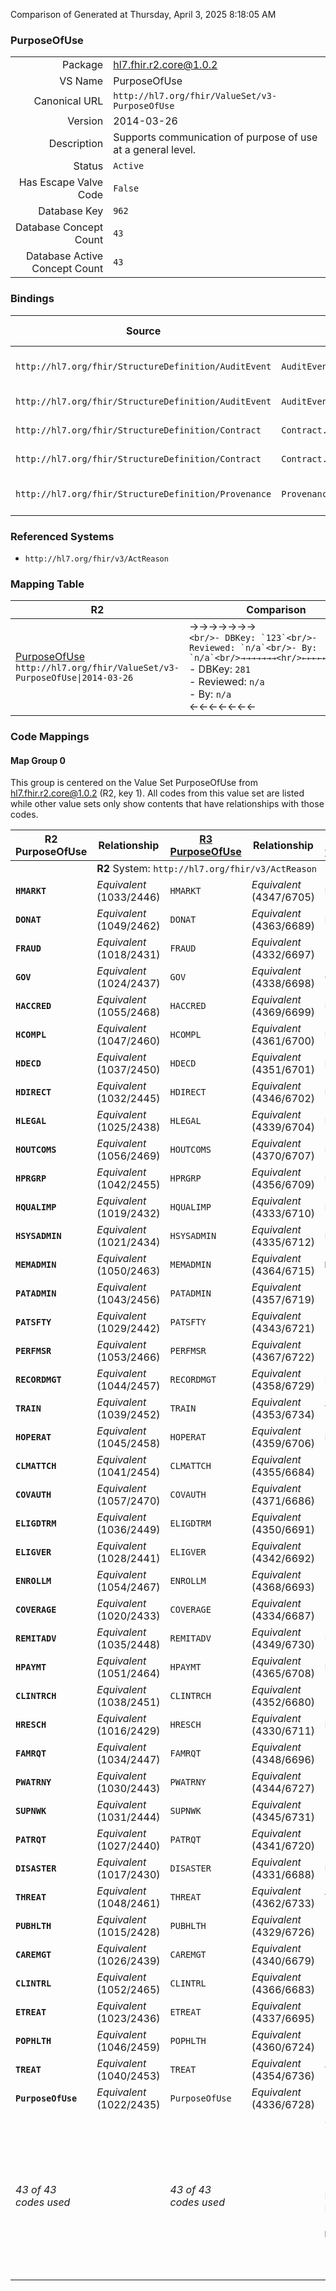 Comparison of 
Generated at Thursday, April 3, 2025 8:18:05 AM

### PurposeOfUse

|      |     |
| ---: | --- |
| Package | hl7.fhir.r2.core@1.0.2 |
| VS Name | PurposeOfUse |
| Canonical URL | `http://hl7.org/fhir/ValueSet/v3-PurposeOfUse` |
| Version | 2014-03-26 |
| Description | Supports communication of purpose of use at a general level. |
| Status | `Active` |
| Has Escape Valve Code | `False` |
| Database Key | `962` |
| Database Concept Count | `43` |
| Database Active Concept Count | `43` |
### Bindings

| Source | Element | Binding | Strength | Element Short |
| ------ | ------- | ------- | -------- | ------------- |
| `http://hl7.org/fhir/StructureDefinition/AuditEvent` | `AuditEvent.event.purposeOfEvent` | `http://hl7.org/fhir/ValueSet/v3-PurposeOfUse` | `Extensible` | The purposeOfUse of the event |
| `http://hl7.org/fhir/StructureDefinition/AuditEvent` | `AuditEvent.participant.purposeOfUse` | `http://hl7.org/fhir/ValueSet/v3-PurposeOfUse` | `Extensible` | Reason given for this user |
| `http://hl7.org/fhir/StructureDefinition/Contract` | `Contract.actionReason` | `http://hl7.org/fhir/ValueSet/v3-PurposeOfUse` | `Example` | Contract Action Reason |
| `http://hl7.org/fhir/StructureDefinition/Contract` | `Contract.term.actionReason` | `http://hl7.org/fhir/ValueSet/v3-PurposeOfUse` | `Example` | Contract Term Action Reason |
| `http://hl7.org/fhir/StructureDefinition/Provenance` | `Provenance.reason` | `http://hl7.org/fhir/ValueSet/v3-PurposeOfUse` | `Extensible` | Reason the activity is occurring |

### Referenced Systems

* `http://hl7.org/fhir/v3/ActReason`
### Mapping Table

| R2 | Comparison | R3 | Comparison | R4 | Comparison | R4B | Comparison | R5
| --- | --- | --- | --- | --- | --- | --- | --- | ---
| [PurposeOfUse](/docs/R2/ValueSets/PurposeOfUse.md)<br/> `http://hl7.org/fhir/ValueSet/v3-PurposeOfUse\|2014-03-26` | →→→→→→→<br/>``<br/>- DBKey: `123`<br/>- Reviewed: `n/a`<br/>- By: `n/a`<br/>→→→→→→→<hr/>←←←←←←←<br/>``<br/>- DBKey: `281`<br/>- Reviewed: `n/a`<br/>- By: `n/a`<br/>←←←←←←←| [PurposeOfUse](/docs/R3/ValueSets/PurposeOfUse.md)<br/> `http://hl7.org/fhir/ValueSet/v3-PurposeOfUse\|2014-03-26` | →→→→→→→<br/>``<br/>- DBKey: `477`<br/>- Reviewed: `n/a`<br/>- By: `n/a`<br/>→→→→→→→<hr/>←←←←←←←<br/>``<br/>- DBKey: `701`<br/>- Reviewed: `n/a`<br/>- By: `n/a`<br/>←←←←←←←| [v3.PurposeOfUse](/docs/R4/ValueSets/V3PurposeOfUse.md)<br/> `http://terminology.hl7.org/ValueSet/v3-PurposeOfUse\|2014-03-26` | <br/>*no map*<br/><hr/><br/>*no map*<br/>| | | | 
### Code Mappings


#### Map Group 0

This group is centered on the Value Set PurposeOfUse from hl7.fhir.r2.core@1.0.2 (R2, key 1).
All codes from this value set are listed while other value sets only show contents that have relationships with those codes.

| R2 PurposeOfUse| Relationship | [R3 PurposeOfUse](/docs/R3/ValueSets/PurposeOfUse.md)| Relationship | [R4 v3.PurposeOfUse](/docs/R4/ValueSets/V3PurposeOfUse.md)| Relationship | *No Map* | Relationship | *No Map* 
| --- | --- | --- | --- | --- | --- | --- | --- | ---
| <td colspan="8">**R2** System: `http://hl7.org/fhir/v3/ActReason`
| **`HMARKT`**| _Equivalent_ <br/>(1033/2446)| `HMARKT`| _Equivalent_ <br/>(4347/6705)| `HMARKT`| | | | | 
| **`DONAT`**| _Equivalent_ <br/>(1049/2462)| `DONAT`| _Equivalent_ <br/>(4363/6689)| `DONAT`| | | | | 
| **`FRAUD`**| _Equivalent_ <br/>(1018/2431)| `FRAUD`| _Equivalent_ <br/>(4332/6697)| `FRAUD`| | | | | 
| **`GOV`**| _Equivalent_ <br/>(1024/2437)| `GOV`| _Equivalent_ <br/>(4338/6698)| `GOV`| | | | | 
| **`HACCRED`**| _Equivalent_ <br/>(1055/2468)| `HACCRED`| _Equivalent_ <br/>(4369/6699)| `HACCRED`| | | | | 
| **`HCOMPL`**| _Equivalent_ <br/>(1047/2460)| `HCOMPL`| _Equivalent_ <br/>(4361/6700)| `HCOMPL`| | | | | 
| **`HDECD`**| _Equivalent_ <br/>(1037/2450)| `HDECD`| _Equivalent_ <br/>(4351/6701)| `HDECD`| | | | | 
| **`HDIRECT`**| _Equivalent_ <br/>(1032/2445)| `HDIRECT`| _Equivalent_ <br/>(4346/6702)| `HDIRECT`| | | | | 
| **`HLEGAL`**| _Equivalent_ <br/>(1025/2438)| `HLEGAL`| _Equivalent_ <br/>(4339/6704)| `HLEGAL`| | | | | 
| **`HOUTCOMS`**| _Equivalent_ <br/>(1056/2469)| `HOUTCOMS`| _Equivalent_ <br/>(4370/6707)| `HOUTCOMS`| | | | | 
| **`HPRGRP`**| _Equivalent_ <br/>(1042/2455)| `HPRGRP`| _Equivalent_ <br/>(4356/6709)| `HPRGRP`| | | | | 
| **`HQUALIMP`**| _Equivalent_ <br/>(1019/2432)| `HQUALIMP`| _Equivalent_ <br/>(4333/6710)| `HQUALIMP`| | | | | 
| **`HSYSADMIN`**| _Equivalent_ <br/>(1021/2434)| `HSYSADMIN`| _Equivalent_ <br/>(4335/6712)| `HSYSADMIN`| | | | | 
| **`MEMADMIN`**| _Equivalent_ <br/>(1050/2463)| `MEMADMIN`| _Equivalent_ <br/>(4364/6715)| `MEMADMIN`| | | | | 
| **`PATADMIN`**| _Equivalent_ <br/>(1043/2456)| `PATADMIN`| _Equivalent_ <br/>(4357/6719)| `PATADMIN`| | | | | 
| **`PATSFTY`**| _Equivalent_ <br/>(1029/2442)| `PATSFTY`| _Equivalent_ <br/>(4343/6721)| `PATSFTY`| | | | | 
| **`PERFMSR`**| _Equivalent_ <br/>(1053/2466)| `PERFMSR`| _Equivalent_ <br/>(4367/6722)| `PERFMSR`| | | | | 
| **`RECORDMGT`**| _Equivalent_ <br/>(1044/2457)| `RECORDMGT`| _Equivalent_ <br/>(4358/6729)| `RECORDMGT`| | | | | 
| **`TRAIN`**| _Equivalent_ <br/>(1039/2452)| `TRAIN`| _Equivalent_ <br/>(4353/6734)| `TRAIN`| | | | | 
| **`HOPERAT`**| _Equivalent_ <br/>(1045/2458)| `HOPERAT`| _Equivalent_ <br/>(4359/6706)| `HOPERAT`| | | | | 
| **`CLMATTCH`**| _Equivalent_ <br/>(1041/2454)| `CLMATTCH`| _Equivalent_ <br/>(4355/6684)| `CLMATTCH`| | | | | 
| **`COVAUTH`**| _Equivalent_ <br/>(1057/2470)| `COVAUTH`| _Equivalent_ <br/>(4371/6686)| `COVAUTH`| | | | | 
| **`ELIGDTRM`**| _Equivalent_ <br/>(1036/2449)| `ELIGDTRM`| _Equivalent_ <br/>(4350/6691)| `ELIGDTRM`| | | | | 
| **`ELIGVER`**| _Equivalent_ <br/>(1028/2441)| `ELIGVER`| _Equivalent_ <br/>(4342/6692)| `ELIGVER`| | | | | 
| **`ENROLLM`**| _Equivalent_ <br/>(1054/2467)| `ENROLLM`| _Equivalent_ <br/>(4368/6693)| `ENROLLM`| | | | | 
| **`COVERAGE`**| _Equivalent_ <br/>(1020/2433)| `COVERAGE`| _Equivalent_ <br/>(4334/6687)| `COVERAGE`| | | | | 
| **`REMITADV`**| _Equivalent_ <br/>(1035/2448)| `REMITADV`| _Equivalent_ <br/>(4349/6730)| `REMITADV`| | | | | 
| **`HPAYMT`**| _Equivalent_ <br/>(1051/2464)| `HPAYMT`| _Equivalent_ <br/>(4365/6708)| `HPAYMT`| | | | | 
| **`CLINTRCH`**| _Equivalent_ <br/>(1038/2451)| `CLINTRCH`| _Equivalent_ <br/>(4352/6680)| `CLINTRCH`| | | | | 
| **`HRESCH`**| _Equivalent_ <br/>(1016/2429)| `HRESCH`| _Equivalent_ <br/>(4330/6711)| `HRESCH`| | | | | 
| **`FAMRQT`**| _Equivalent_ <br/>(1034/2447)| `FAMRQT`| _Equivalent_ <br/>(4348/6696)| `FAMRQT`| | | | | 
| **`PWATRNY`**| _Equivalent_ <br/>(1030/2443)| `PWATRNY`| _Equivalent_ <br/>(4344/6727)| `PWATRNY`| | | | | 
| **`SUPNWK`**| _Equivalent_ <br/>(1031/2444)| `SUPNWK`| _Equivalent_ <br/>(4345/6731)| `SUPNWK`| | | | | 
| **`PATRQT`**| _Equivalent_ <br/>(1027/2440)| `PATRQT`| _Equivalent_ <br/>(4341/6720)| `PATRQT`| | | | | 
| **`DISASTER`**| _Equivalent_ <br/>(1017/2430)| `DISASTER`| _Equivalent_ <br/>(4331/6688)| `DISASTER`| | | | | 
| **`THREAT`**| _Equivalent_ <br/>(1048/2461)| `THREAT`| _Equivalent_ <br/>(4362/6733)| `THREAT`| | | | | 
| **`PUBHLTH`**| _Equivalent_ <br/>(1015/2428)| `PUBHLTH`| _Equivalent_ <br/>(4329/6726)| `PUBHLTH`| | | | | 
| **`CAREMGT`**| _Equivalent_ <br/>(1026/2439)| `CAREMGT`| _Equivalent_ <br/>(4340/6679)| `CAREMGT`| | | | | 
| **`CLINTRL`**| _Equivalent_ <br/>(1052/2465)| `CLINTRL`| _Equivalent_ <br/>(4366/6683)| `CLINTRL`| | | | | 
| **`ETREAT`**| _Equivalent_ <br/>(1023/2436)| `ETREAT`| _Equivalent_ <br/>(4337/6695)| `ETREAT`| | | | | 
| **`POPHLTH`**| _Equivalent_ <br/>(1046/2459)| `POPHLTH`| _Equivalent_ <br/>(4360/6724)| `POPHLTH`| | | | | 
| **`TREAT`**| _Equivalent_ <br/>(1040/2453)| `TREAT`| _Equivalent_ <br/>(4354/6736)| `TREAT`| | | | | 
| **`PurposeOfUse`**| _Equivalent_ <br/>(1022/2435)| `PurposeOfUse`| _Equivalent_ <br/>(4336/6728)| `PurposeOfUse`| | | | | 
| *43 of 43 codes used* | | *43 of 43 codes used* | | *43 of 60 codes used* <br/>remaining codes:<br/>`BIORCH`, `BTG`, `CLINTRCHNPC`, `CLINTRCHPC`, `COC`, `DSRCH`, `ERTREAT`, `HDM`, `HTEST`, `LABELING`, `METAMGT`, `MILCDM`, `MILDCRG`, `POARCH`, `PRECLINTRCH`, `SYSDEV`, `TRANSRCH`| | | | 

